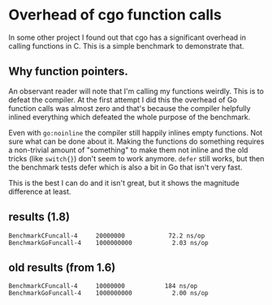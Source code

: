 # Overhead of cgo function calls #

In some other project I found out that cgo has a significant overhead
in calling functions in C. This is a simple benchmark to demonstrate
that.

## Why function pointers. ##

An observant reader will note that I'm calling my functions weirdly.
This is to defeat the compiler. At the first attempt I did this the
overhead of Go function calls was almost zero and that's because the
compiler helpfully inlined everything which defeated the whole purpose
of the benchmark.

Even with `go:noinline` the compiler still happily inlines empty
functions. Not sure what can be done about it. Making the functions do
something requires a non-trivial amount of "something" to make them
not inline and the old tricks (like `switch{}`) don't seem to work
anymore. `defer` still works, but then the benchmark tests defer which
is also a bit in Go that isn't very fast.

This is the best I can do and it isn't great, but it shows the magnitude
difference at least.

## results (1.8) ##

    BenchmarkCFuncall-4    	20000000	        72.2 ns/op
    BenchmarkGoFuncall-4   	1000000000	         2.03 ns/op

## old results (from 1.6) ##

    BenchmarkCFuncall-4 	10000000	       184 ns/op
    BenchmarkGoFuncall-4	1000000000	         2.00 ns/op
